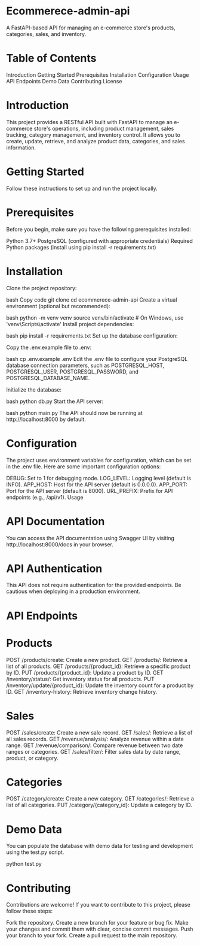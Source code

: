 # Ecommerece-admin-api


A FastAPI-based API for managing an e-commerce store's products, categories, sales, and inventory.

# Table of Contents
Introduction
Getting Started
Prerequisites
Installation
Configuration
Usage
API Endpoints
Demo Data
Contributing
License

# Introduction
This project provides a RESTful API built with FastAPI to manage an e-commerce store's operations, including product management, sales tracking, category management, and inventory control. It allows you to create, update, retrieve, and analyze product data, categories, and sales information.

# Getting Started
Follow these instructions to set up and run the project locally.

# Prerequisites
Before you begin, make sure you have the following prerequisites installed:

Python 3.7+
PostgreSQL (configured with appropriate credentials)
Required Python packages (install using pip install -r requirements.txt)

# Installation
Clone the project repository:

bash
Copy code
git clone <repository-url>
cd ecommerece-admin-api
Create a virtual environment (optional but recommended):

bash
python -m venv venv
source venv/bin/activate  # On Windows, use 'venv\Scripts\activate'
Install project dependencies:

bash
pip install -r requirements.txt
Set up the database configuration:

Copy the .env.example file to .env:

bash
cp .env.example .env
Edit the .env file to configure your PostgreSQL database connection parameters, such as POSTGRESQL_HOST, POSTGRESQL_USER, POSTGRESQL_PASSWORD, and POSTGRESQL_DATABASE_NAME.

Initialize the database:

bash
python db.py
Start the API server:

bash
python main.py
The API should now be running at http://localhost:8000 by default.

# Configuration
The project uses environment variables for configuration, which can be set in the .env file. Here are some important configuration options:

DEBUG: Set to 1 for debugging mode.
LOG_LEVEL: Logging level (default is INFO).
APP_HOST: Host for the API server (default is 0.0.0.0).
APP_PORT: Port for the API server (default is 8000).
URL_PREFIX: Prefix for API endpoints (e.g., /api/v1).
Usage
# API Documentation
You can access the API documentation using Swagger UI by visiting http://localhost:8000/docs in your browser.

# API Authentication
This API does not require authentication for the provided endpoints. Be cautious when deploying in a production environment.

# API Endpoints
# Products
POST /products/create: Create a new product.
GET /products/: Retrieve a list of all products.
GET /products/{product_id}: Retrieve a specific product by ID.
PUT /products/{product_id}: Update a product by ID.
GET /inventory/status/: Get inventory status for all products.
PUT /inventory/update/{product_id}: Update the inventory count for a product by ID.
GET /inventory-history: Retrieve inventory change history.

# Sales
POST /sales/create: Create a new sale record.
GET /sales/: Retrieve a list of all sales records.
GET /revenue/analysis/: Analyze revenue within a date range.
GET /revenue/comparison/: Compare revenue between two date ranges or categories.
GET /sales/filter/: Filter sales data by date range, product, or category.

# Categories
POST /category/create: Create a new category.
GET /categories/: Retrieve a list of all categories.
PUT /category/{category_id}: Update a category by ID.

# Demo Data
You can populate the database with demo data for testing and development using the test.py script.

python test.py

# Contributing
Contributions are welcome! If you want to contribute to this project, please follow these steps:

Fork the repository.
Create a new branch for your feature or bug fix.
Make your changes and commit them with clear, concise commit messages.
Push your branch to your fork.
Create a pull request to the main repository.
